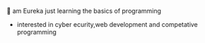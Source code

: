 👋 am Eureka just learning the basics of programming

- interested in cyber ecurity,web development and competative programming
  
  

